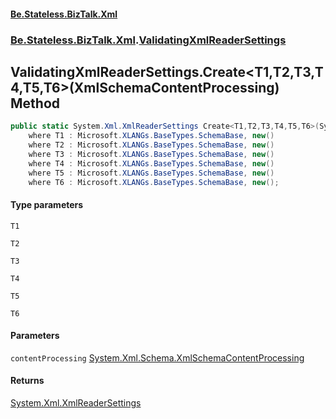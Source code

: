 #### [Be.Stateless.BizTalk.Xml](README.md 'README')
### [Be.Stateless.BizTalk.Xml](Be.Stateless.BizTalk.Xml.md 'Be.Stateless.BizTalk.Xml').[ValidatingXmlReaderSettings](ValidatingXmlReaderSettings.md 'Be.Stateless.BizTalk.Xml.ValidatingXmlReaderSettings')

## ValidatingXmlReaderSettings.Create<T1,T2,T3,T4,T5,T6>(XmlSchemaContentProcessing) Method

```csharp
public static System.Xml.XmlReaderSettings Create<T1,T2,T3,T4,T5,T6>(System.Xml.Schema.XmlSchemaContentProcessing contentProcessing=System.Xml.Schema.XmlSchemaContentProcessing.Strict)
    where T1 : Microsoft.XLANGs.BaseTypes.SchemaBase, new()
    where T2 : Microsoft.XLANGs.BaseTypes.SchemaBase, new()
    where T3 : Microsoft.XLANGs.BaseTypes.SchemaBase, new()
    where T4 : Microsoft.XLANGs.BaseTypes.SchemaBase, new()
    where T5 : Microsoft.XLANGs.BaseTypes.SchemaBase, new()
    where T6 : Microsoft.XLANGs.BaseTypes.SchemaBase, new();
```
#### Type parameters

<a name='Be.Stateless.BizTalk.Xml.ValidatingXmlReaderSettings.Create_T1,T2,T3,T4,T5,T6_(System.Xml.Schema.XmlSchemaContentProcessing).T1'></a>

`T1`

<a name='Be.Stateless.BizTalk.Xml.ValidatingXmlReaderSettings.Create_T1,T2,T3,T4,T5,T6_(System.Xml.Schema.XmlSchemaContentProcessing).T2'></a>

`T2`

<a name='Be.Stateless.BizTalk.Xml.ValidatingXmlReaderSettings.Create_T1,T2,T3,T4,T5,T6_(System.Xml.Schema.XmlSchemaContentProcessing).T3'></a>

`T3`

<a name='Be.Stateless.BizTalk.Xml.ValidatingXmlReaderSettings.Create_T1,T2,T3,T4,T5,T6_(System.Xml.Schema.XmlSchemaContentProcessing).T4'></a>

`T4`

<a name='Be.Stateless.BizTalk.Xml.ValidatingXmlReaderSettings.Create_T1,T2,T3,T4,T5,T6_(System.Xml.Schema.XmlSchemaContentProcessing).T5'></a>

`T5`

<a name='Be.Stateless.BizTalk.Xml.ValidatingXmlReaderSettings.Create_T1,T2,T3,T4,T5,T6_(System.Xml.Schema.XmlSchemaContentProcessing).T6'></a>

`T6`
#### Parameters

<a name='Be.Stateless.BizTalk.Xml.ValidatingXmlReaderSettings.Create_T1,T2,T3,T4,T5,T6_(System.Xml.Schema.XmlSchemaContentProcessing).contentProcessing'></a>

`contentProcessing` [System.Xml.Schema.XmlSchemaContentProcessing](https://docs.microsoft.com/en-us/dotnet/api/System.Xml.Schema.XmlSchemaContentProcessing 'System.Xml.Schema.XmlSchemaContentProcessing')

#### Returns
[System.Xml.XmlReaderSettings](https://docs.microsoft.com/en-us/dotnet/api/System.Xml.XmlReaderSettings 'System.Xml.XmlReaderSettings')